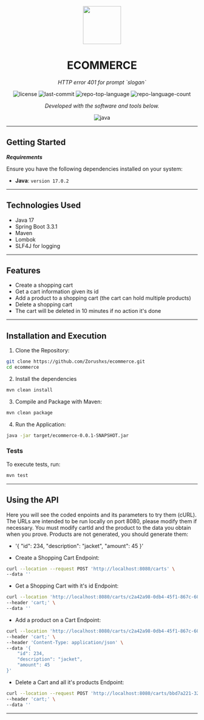 <p align="center">
  <img src="https://cdn-icons-png.flaticon.com/512/6295/6295417.png" width="100" />
</p>
<p align="center">
    <h1 align="center">ECOMMERCE</h1>
</p>
<p align="center">
    <em>HTTP error 401 for prompt `slogan`</em>
</p>
<p align="center">
	<img src="https://img.shields.io/github/license/Zorushxs/ecommerce?style=flat&color=0080ff" alt="license">
	<img src="https://img.shields.io/github/last-commit/Zorushxs/ecommerce?style=flat&logo=git&logoColor=white&color=0080ff" alt="last-commit">
	<img src="https://img.shields.io/github/languages/top/Zorushxs/ecommerce?style=flat&color=0080ff" alt="repo-top-language">
	<img src="https://img.shields.io/github/languages/count/Zorushxs/ecommerce?style=flat&color=0080ff" alt="repo-language-count">
<p>
<p align="center">
		<em>Developed with the software and tools below.</em>
</p>
<p align="center">
	<img src="https://img.shields.io/badge/java-%23ED8B00.svg?style=flat&logo=openjdk&logoColor=white" alt="java">
</p>
<hr>

##  Getting Started

***Requirements***

Ensure you have the following dependencies installed on your system:

* **Java**: `version 17.0.2`

---

##  Technologies Used

- Java 17
- Spring Boot 3.3.1
- Maven
- Lombok
- SLF4J for logging

---

##  Features

- Create a shopping cart
- Get a cart information given its id
- Add a product to a shopping cart (the cart can hold multiple products)
- Delete a shopping cart
- The cart will be deleted in 10 minutes if no action it's done

---

##  Installation and Execution

1. Clone the Repository:

```sh
git clone https://github.com/Zorushxs/ecommerce.git
cd ecommerce

```
2. Install the dependencies
```sh
mvn clean install
```

3. Compile and Package with Maven:

```sh
mvn clean package
```

4. Run the Application:

```sh
java -jar target/ecommerce-0.0.1-SNAPSHOT.jar
```


###  Tests

To execute tests, run:

```sh
mvn test
```

---

##  Using the API

Here you will see the coded enpoints and its parameters to try them (cURL). The URLs are intended to be run locally on port 8080, please modify them if necessary.
You must modify cartId and the product to the data you obtain when you prove. 
Products are not generated, you should generate them:
- '{
  "id": 234,
  "description": "jacket",
  "amount": 45
  }'

- Create a Shopping Cart
  Endpoint:
```sh
curl --location --request POST 'http://localhost:8080/carts' \
--data ''
```

- Get a Shopping Cart with it's id
  Endpoint:
```sh
curl --location 'http://localhost:8080/carts/c2a42a98-0db4-45f1-867c-609de483ad3c' \
--header 'cart;' \
--data ''
```

- Add a product on a Cart
  Endpoint:
```sh
curl --location 'http://localhost:8080/carts/c2a42a98-0db4-45f1-867c-609de483ad3c/products' \
--header 'cart;' \
--header 'Content-Type: application/json' \
--data '{
    "id": 234,
    "description": "jacket",
    "amount": 45
}'
```
- Delete a Cart and all it's products
  Endpoint:
```sh
curl --location --request POST 'http://localhost:8080/carts/bbd7a221-3218-4a82-9c85-99fcc34319a9' \
--header 'cart;' \
--data ''
```

---

